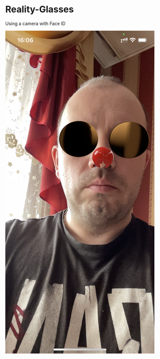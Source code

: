 # Reality-Glasses

Using a camera with Face ID

![Screenshot](https://github.com/VladimirKefeli/Reality-Glasses/blob/main/Screenshot/screenshot.PNG?raw=true)
